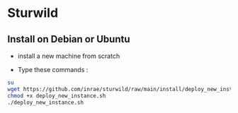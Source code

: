 # Sturwild



## Install on Debian or Ubuntu

- install a new machine from scratch

- Type these commands :

```bash
su
wget https://github.com/inrae/sturwild/raw/main/install/deploy_new_instance.sh
chmod +x deploy_new_instance.sh
./deploy_new_instance.sh

```


